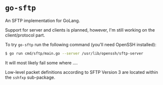 # `go-sftp`

An SFTP implementation for GoLang. 

Support for server and clients is planned, however, I'm still working on the
client/protocol part. 

To try `go-sftp` run the following command (you'll need OpenSSH installed):

```bash
$ go run cmd/sftp/main.go --server /usr/lib/openssh/sftp-server
```

It will most likely fail some where ....


Low-level packet definitions according to SFTP Version 3 are located within the
`sshfxp` sub-package.
